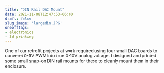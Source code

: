 ```yaml
---
title: "DIN Rail DAC Mount"
date: 2021-11-08T12:47:53-06:00
draft: false
slug_image: 'largedin.JPG'
oneofftags:
- electronics
- 3d-printing
---
```

One of our retrofit projects at work required using four small DAC boards to converet 0-5V PWM into true 0-10V analog voltage. I designed and printed some small snap-on DIN rail mounts for these to cleanly mount them in their enclosure.